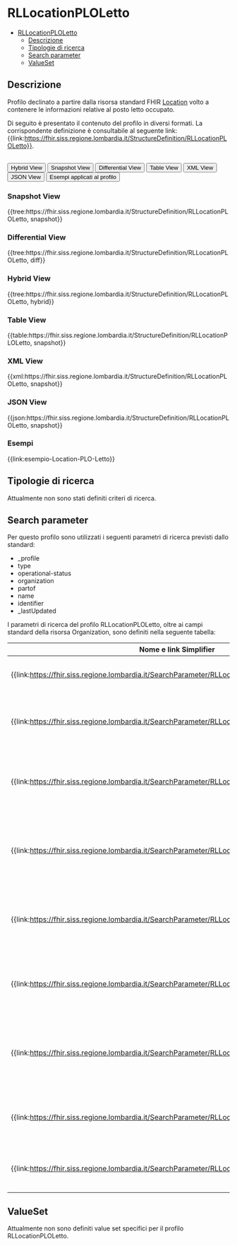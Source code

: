 # RLLocationPLOLetto

- [RLLocationPLOLetto](#rllocationploletto)
  - [Descrizione](#descrizione)
  - [Tipologie di ricerca](#tipologie-di-ricerca)
  - [Search parameter](#search-parameter)
  - [ValueSet](#valueset)


## Descrizione

Profilo declinato a partire dalla risorsa standard FHIR [Location](http://hl7.org/fhir/R4/location.html) volto a contenere le informazioni relative al posto letto occupato.

Di seguito è presentato il contenuto del profilo in diversi formati. La corrispondente definizione è consultabile al seguente link: {{link:https://fhir.siss.regione.lombardia.it/StructureDefinition/RLLocationPLOLetto}}.

<br>
<div class="tab">
  <button class="tablinks active" onclick="openTab(event, 'Hybrid View')">Hybrid View</button>
  <button class="tablinks" onclick="openTab(event, 'Snapshot View')">Snapshot View</button>
  <button class="tablinks" onclick="openTab(event, 'Differential View')">Differential View</button>
  <button class="tablinks" onclick="openTab(event, 'Table View')">Table View</button>
  <button class="tablinks" onclick="openTab(event, 'XML View')">XML View</button>
  <button class="tablinks" onclick="openTab(event, 'JSON View')">JSON View</button>
  <button class="tablinks" onclick="openTab(event, 'Esempi')">Esempi applicati al profilo</button>
</div>

<div id="Snapshot View" class="tabcontent">
  <h3>Snapshot View</h3>
{{tree:https://fhir.siss.regione.lombardia.it/StructureDefinition/RLLocationPLOLetto, snapshot}}
</div>

<div id="Differential View" class="tabcontent">
  <h3>Differential View</h3>
{{tree:https://fhir.siss.regione.lombardia.it/StructureDefinition/RLLocationPLOLetto, diff}}
</div>

<div id="Hybrid View" class="tabcontent"  style="display:block">
  <h3>Hybrid View</h3>
{{tree:https://fhir.siss.regione.lombardia.it/StructureDefinition/RLLocationPLOLetto, hybrid}}
</div>

<div id="Table View" class="tabcontent">
  <h3>Table View</h3>
{{table:https://fhir.siss.regione.lombardia.it/StructureDefinition/RLLocationPLOLetto, snapshot}}
</div>

<div id="XML View" class="tabcontent">
  <h3>XML View</h3>
{{xml:https://fhir.siss.regione.lombardia.it/StructureDefinition/RLLocationPLOLetto, snapshot}}
</div>

<div id="JSON View" class="tabcontent">
  <h3>JSON View</h3>
{{json:https://fhir.siss.regione.lombardia.it/StructureDefinition/RLLocationPLOLetto, snapshot}}
</div>

<div id="Esempi" class="tabcontent">
  <h3>Esempi</h3>
{{link:esempio-Location-PLO-Letto}}
<br>
</div>

<!-- ===================================================FINE SEZIONE=================================================== -->

## Tipologie di ricerca

Attualmente non sono stati definiti criteri di ricerca.


<!-- ===================================================FINE SEZIONE=================================================== -->

## Search parameter

Per questo profilo sono utilizzati i seguenti parametri di ricerca previsti dallo standard:
- _profile
- type
- operational-status
- organization
- partof
- name
- identifier
- _lastUpdated

I parametri di ricerca del profilo RLLocationPLOLetto, oltre ai campi standard della risorsa Organization, sono definiti nella seguente tabella:

| Nome e   link Simplifier | Descrizione | Espressione |
|---|---|---|
| {{link:https://fhir.siss.regione.lombardia.it/SearchParameter/RLLocationPhysicalType}} | Parametro di ricerca per la tipologia di Location. | physicalType.coding.code |
| {{link:https://fhir.siss.regione.lombardia.it/SearchParameter/RLLocationRepartoClinico}} | Parametro di ricerca per il reparto clinico che ha in carico il paziente. | extension.where(url='https://fhir.siss.regione.lombardia.it/StructureDefinition/RLLocationRepartoClinico').value |
| {{link:https://fhir.siss.regione.lombardia.it/SearchParameter/RLLocationRepartoFisico}} | Parametro di ricerca per il reparto fisico dove il paziente risulta allettato. | extension.where(url='https://fhir.siss.regione.lombardia.it/StructureDefinition/RLLocationRepartoFisico').value |
| {{link:https://fhir.siss.regione.lombardia.it/SearchParameter/RLLocationAreaDegenza}} | Parametro di ricerca per l'area di degenza dove il paziente risulta allettato. | extension.where(url='https://fhir.siss.regione.lombardia.it/StructureDefinition/RLLocationAreaDegenza').value |
| {{link:https://fhir.siss.regione.lombardia.it/SearchParameter/RLLocationDataOraAccettazione}} | Parametro di ricerca della data e ora di accettazione del paziente (ingresso in struttura). | extension.where(url='https://fhir.siss.regione.lombardia.it/StructureDefinition/RLLocationDataOraAccettazione').value |
| {{link:https://fhir.siss.regione.lombardia.it/SearchParameter/RLLocationDataOraDimissionePrevista}} | Parametro di ricerca della data e ora prevista per la dimissione del paziente | extension.where(url='https://fhir.siss.regione.lombardia.it/StructureDefinition/RLLocationDataOraDimissionePrevista').value |
| {{link:https://fhir.siss.regione.lombardia.it/SearchParameter/RLLocationDimissioneProtetta}} | Parametro di ricerca per ricercare se il posto letto è indicato per una dimissione protetta | extension.where(url='https://fhir.siss.regione.lombardia.it/StructureDefinition/RLLocationDimissioneProtetta').value |
| {{link:https://fhir.siss.regione.lombardia.it/SearchParameter/RLLocationDataOraOccupazioneLetto}} | Parametro di ricerca della data di occupazione del posto letto | extension.where(url='https://fhir.siss.regione.lombardia.it/StructureDefinition/RLLocationDataOraOccupazioneLetto').value |
| {{link:https://fhir.siss.regione.lombardia.it/SearchParameter/RLLocationRegimeRicovero}} | Parametro di ricerca relativo al regime di ricovero | extension.where(url='https://fhir.siss.regione.lombardia.it/StructureDefinition/RLLocationRegimeRicovero').value.coding.code |

<!-- ===================================================FINE SEZIONE=================================================== -->

## ValueSet

Attualmente non sono definiti value set specifici per il profilo RLLocationPLOLetto.